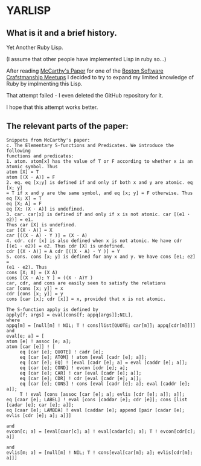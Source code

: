 # YARLISP #

## What is it and a brief history. ##

Yet Another Ruby Lisp.

(I assume that other people have implemented Lisp in ruby so...)

After reading [McCarthy's Paper][paper] for one of the 
[Boston Software Crafstmanship Meetups][bossoftcraft] I decided to try to expand my limited
knowledge of Ruby by implmenting this Lisp.

That attempt failed - I even deleted the GitHub repository for it.  

I hope that this attempt works better.

## The relevant parts of the paper: ##

    Snippets from McCarthy's paper:
    c. The Elementary S-functions and Predicates. We introduce the following
    functions and predicates:
    1. atom. atom[x] has the value of T or F according to whether x is an
    atomic symbol. Thus
    atom [X] = T
    atom [(X · A)] = F
    2. eq. eq [x;y] is defined if and only if both x and y are atomic. eq [x; y]
    = T if x and y are the same symbol, and eq [x; y] = F otherwise. Thus
    eq [X; X] = T
    eq [X; A] = F
    eq [X; (X · A)] is undefined.
    3. car. car[x] is defined if and only if x is not atomic. car [(e1 · e2)] = e1.
    Thus car [X] is undefined.
    car [(X · A)] = X
    car [((X · A) · Y )] = (X · A)
    4. cdr. cdr [x] is also defined when x is not atomic. We have cdr
    [(e1 · e2)] = e2. Thus cdr [X] is undefined.
    cdr [(X · A)] = A cdr [((X · A) · Y )] = Y
    5. cons. cons [x; y] is defined for any x and y. We have cons [e1; e2] =
    (e1 · e2). Thus
    cons [X; A] = (X A)
    cons [(X · A); Y ] = ((X · A)Y )
    car, cdr, and cons are easily seen to satisfy the relations
    car [cons [x; y]] = x
    cdr [cons [x; y]] = y
    cons [car [x]; cdr [x]] = x, provided that x is not atomic.

    The S-function apply is defined by
    apply[f; args] = eval[cons[f; appq[args]];NIL],
    where
    appq[m] = [null[m] ! NIL; T ! cons[list[QUOTE; car[m]]; appq[cdr[m]]]]
    and
    eval[e; a] = [
    atom [e] ! assoc [e; a];
    atom [car [e]] ! [
         eq [car [e]; QUOTE] ! cadr [e];
         eq [car [e]; ATOM] ! atom [eval [cadr [e]; a]];
         eq [car [e]; EQ] ! [eval [cadr [e]; a] = eval [caddr [e]; a]];
         eq [car [e]; COND] ! evcon [cdr [e]; a];
         eq [car [e]; CAR] ! car [eval [cadr [e]; a]];
         eq [car [e]; CDR] ! cdr [eval [cadr [e]; a]];
         eq [car [e]; CONS] ! cons [eval [cadr [e]; a]; eval [caddr [e]; a]]; 
         T ! eval [cons [assoc [car [e]; a]; evlis [cdr [e]; a]]; a]];
    eq [caar [e]; LABEL] ! eval [cons [caddar [e]; cdr [e]]; cons [list [cadar [e]; car [e]; a]];
    eq [caar [e]; LAMBDA] ! eval [caddar [e]; append [pair [cadar [e]; evlis [cdr [e]; a]; a]]]

    and
    evcon[c; a] = [eval[caar[c]; a] ! eval[cadar[c]; a]; T ! evcon[cdr[c]; a]]

    and
    evlis[m; a] = [null[m] ! NIL; T ! cons[eval[car[m]; a]; evlis[cdr[m]; a]]]

[paper]: <http://www-formal.stanford.edu/jmc/recursive.pdf>
[bossoftcraft]: <http://groups.google.com/group/boston-software-craftsmanship?pli=1>
